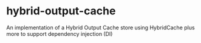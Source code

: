 # hybrid-output-cache
An implementation of a Hybrid Output Cache store using HybridCache plus more to support dependency injection (DI) 
